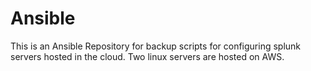 # Ansible
This is an Ansible Repository for backup scripts for configuring splunk servers hosted in the cloud.
Two linux servers are hosted on AWS.
